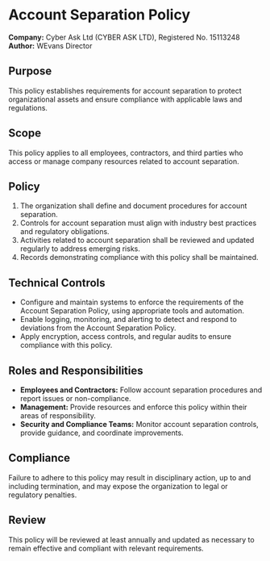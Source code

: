 # Account Separation Policy

**Company:** Cyber Ask Ltd (CYBER ASK LTD), Registered No. 15113248  
**Author:** WEvans Director

## Purpose

This policy establishes requirements for account separation to protect organizational assets and ensure compliance with applicable laws and regulations.

## Scope

This policy applies to all employees, contractors, and third parties who access or manage company resources related to account separation.

## Policy

1. The organization shall define and document procedures for account separation.
2. Controls for account separation must align with industry best practices and regulatory obligations.
3. Activities related to account separation shall be reviewed and updated regularly to address emerging risks.
4. Records demonstrating compliance with this policy shall be maintained.

## Technical Controls

- Configure and maintain systems to enforce the requirements of the Account Separation Policy, using appropriate tools and automation.
- Enable logging, monitoring, and alerting to detect and respond to deviations from the Account Separation Policy.
- Apply encryption, access controls, and regular audits to ensure compliance with this policy.

## Roles and Responsibilities

- **Employees and Contractors:** Follow account separation procedures and report issues or non-compliance.
- **Management:** Provide resources and enforce this policy within their areas of responsibility.
- **Security and Compliance Teams:** Monitor account separation controls, provide guidance, and coordinate improvements.

## Compliance

Failure to adhere to this policy may result in disciplinary action, up to and including termination, and may expose the organization to legal or regulatory penalties.

## Review

This policy will be reviewed at least annually and updated as necessary to remain effective and compliant with relevant requirements.
